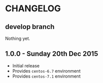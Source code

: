# CHANGELOG

## develop branch

Nothing yet.

## 1.0.0 - Sunday 20th Dec 2015

* Initial release
* Provides `centos-6.7` environment
* Provides `centos-7.1` environment